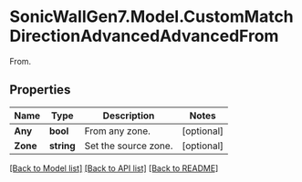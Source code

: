 # SonicWallGen7.Model.CustomMatchDirectionAdvancedAdvancedFrom
From.

## Properties

Name | Type | Description | Notes
------------ | ------------- | ------------- | -------------
**Any** | **bool** | From any zone. | [optional] 
**Zone** | **string** | Set the source zone. | [optional] 

[[Back to Model list]](../README.md#documentation-for-models) [[Back to API list]](../README.md#documentation-for-api-endpoints) [[Back to README]](../README.md)

